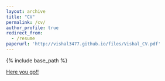 ```yaml
---
layout: archive
title: "CV"
permalink: /cv/
author_profile: true
redirect_from:
  - /resume
paperurl: 'http://vishal3477.github.io/files/Vishal_CV.pdf'
---
```


{% include base_path %}

[Here you go!!](http://vishal3477.github.io/files/Vishal_CV.pdf)